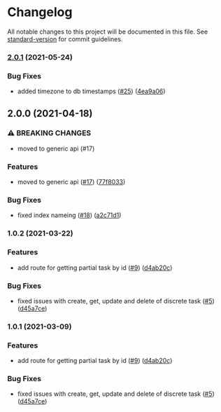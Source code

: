 # Changelog

All notable changes to this project will be documented in this file. See [standard-version](https://github.com/conventional-changelog/standard-version) for commit guidelines.

### [2.0.1](https://github.com/MapColonies/discrete-ingestion-db/compare/v2.1.0...v2.0.1) (2021-05-24)


### Bug Fixes

* added timezone to db timestamps ([#25](https://github.com/MapColonies/discrete-ingestion-db/issues/25)) ([4ea9a06](https://github.com/MapColonies/discrete-ingestion-db/commit/4ea9a06e3d7627d05b62c9e497f5a8817ed70b2c))

## 2.0.0 (2021-04-18)


### ⚠ BREAKING CHANGES

* moved to generic api  (#17)

### Features

* moved to generic api  ([#17](https://github.com/MapColonies/discrete-ingestion-db/issues/17)) ([77f8033](https://github.com/MapColonies/discrete-ingestion-db/commit/77f8033406f567d41313de47676ec5cfe29abc4a))


### Bug Fixes

* fixed index nameing ([#18](https://github.com/MapColonies/discrete-ingestion-db/issues/18)) ([a2c71d1](https://github.com/MapColonies/discrete-ingestion-db/commit/a2c71d14984ff62b6515bc6301bc18d8a26a6fa8))

### 1.0.2 (2021-03-22)


### Features

* add route for getting partial task by id ([#9](https://github.com/MapColonies/discrete-ingestion-db/issues/9)) ([d4ab20c](https://github.com/MapColonies/discrete-ingestion-db/commit/d4ab20ccca77e342a773b5b7ce4debd9f2820f45))


### Bug Fixes

* fixed issues with create, get, update and delete of discrete task ([#5](https://github.com/MapColonies/discrete-ingestion-db/issues/5)) ([d45a7ce](https://github.com/MapColonies/discrete-ingestion-db/commit/d45a7ce9babf455621362541798eb2e4369a452a))

### 1.0.1 (2021-03-09)


### Features

* add route for getting partial task by id ([#9](https://github.com/MapColonies/discrete-ingestion-db/issues/9)) ([d4ab20c](https://github.com/MapColonies/discrete-ingestion-db/commit/d4ab20ccca77e342a773b5b7ce4debd9f2820f45))


### Bug Fixes

* fixed issues with create, get, update and delete of discrete task ([#5](https://github.com/MapColonies/discrete-ingestion-db/issues/5)) ([d45a7ce](https://github.com/MapColonies/discrete-ingestion-db/commit/d45a7ce9babf455621362541798eb2e4369a452a))
